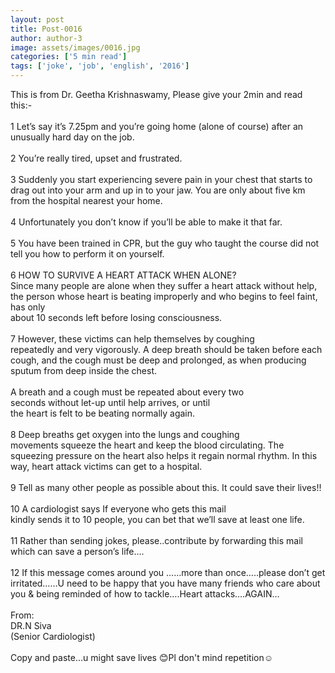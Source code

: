 ```yaml
---
layout: post
title: Post-0016
author: author-3
image: assets/images/0016.jpg
categories: ['5 min read']
tags: ['joke', 'job', 'english', '2016']
---
```

This is from Dr. Geetha Krishnaswamy, Please give your 2min and read this:-  <br>
   <br>
 1 Let’s say it’s 7.25pm and you’re going home (alone of course) after an unusually hard day on the job.  <br>
   <br>
 2 You’re really tired, upset and frustrated.  <br>
   <br>
 3 Suddenly you start experiencing severe pain in your chest that starts to drag out into your arm and up in to your jaw. You are only about five km from the hospital nearest your home.  <br>
   <br>
 4 Unfortunately you don’t know if you’ll be able to make it that far.  <br>
   <br>
 5 You have been trained in CPR, but the guy who taught the course did not tell you how to perform it on yourself.  <br>
   <br>
 6 HOW TO SURVIVE A HEART ATTACK WHEN ALONE?  <br>
 Since many people are alone when they suffer a heart attack without help, the person whose heart is beating improperly and who begins to feel faint, has only  <br>
 about 10 seconds left before losing consciousness.  <br>
   <br>
 7 However, these victims can help themselves by coughing  <br>
 repeatedly and very vigorously. A deep breath should be taken before each cough, and the cough must be deep and prolonged, as when producing sputum from deep inside the chest.  <br>
   <br>
 A breath and a cough must be repeated about every two  <br>
 seconds without let-up until help arrives, or until  <br>
 the heart is felt to be beating normally again.  <br>
   <br>
 8 Deep breaths get oxygen into the lungs and coughing  <br>
 movements squeeze the heart and keep the blood circulating. The squeezing pressure on the heart also helps it regain normal rhythm. In this way, heart attack victims can get to a hospital.  <br>
   <br>
 9 Tell as many other people as possible about this. It could save their lives!!  <br>
   <br>
 10 A cardiologist says If everyone who gets this mail  <br>
 kindly sends it to 10 people, you can bet that we’ll save at least one life.  <br>
   <br>
 11 Rather than sending jokes, please..contribute by forwarding this mail which can save a person’s life….  <br>
   <br>
 12 If this message comes around you ……more than once…..please don’t get irritated……U need to be happy that you have many friends who care about you & being reminded of how to tackle….Heart attacks….AGAIN…  <br>
   <br>
 From:  <br>
 DR.N Siva  <br>
 (Senior Cardiologist)  <br>
   <br>
 Copy and paste...u might save lives 😊Pl don't mind repetition☺